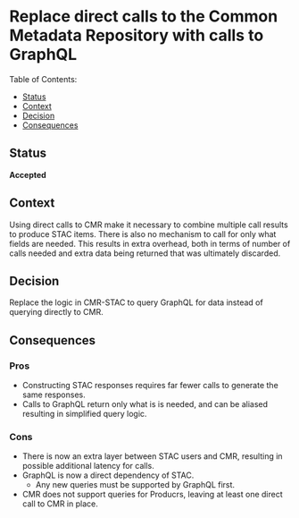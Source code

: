 # Replace direct calls to the Common Metadata Repository with calls to GraphQL

Table of Contents:
* [Status](#status)
* [Context](#context)
* [Decision](#decision)
* [Consequences](#consequences)

## Status

__Accepted__

## Context

Using direct calls to CMR make it necessary to combine multiple call results to produce STAC items. There is also no mechanism to call for only what fields are needed. This results in extra overhead, both in terms of number of calls needed and extra data being returned that was ultimately discarded.

## Decision

Replace the logic in CMR-STAC to query GraphQL for data instead of querying directly to CMR.

## Consequences

### Pros
* Constructing STAC responses requires far fewer calls to generate the same responses.
* Calls to GraphQL return only what is is needed, and can be aliased resulting in simplified query logic.

### Cons
* There is now an extra layer between STAC users and CMR, resulting in possible additional latency for calls.
* GraphQL is now a direct dependency of STAC.
  * Any new queries must be supported by GraphQL first.
* CMR does not support queries for Producrs, leaving at least one direct call to CMR in place.
